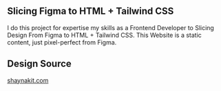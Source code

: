 ## Slicing Figma to HTML + Tailwind CSS

I do this project for expertise my skills as a Frontend Developer to Slicing Design From Figma to HTML + Tailwind CSS. This Website is a static content, just pixel-perfect from Figma.

## Design Source
[shaynakit.com](https://shaynakit.com/details/nidejia-find-kos-dark-mode-website-design)
